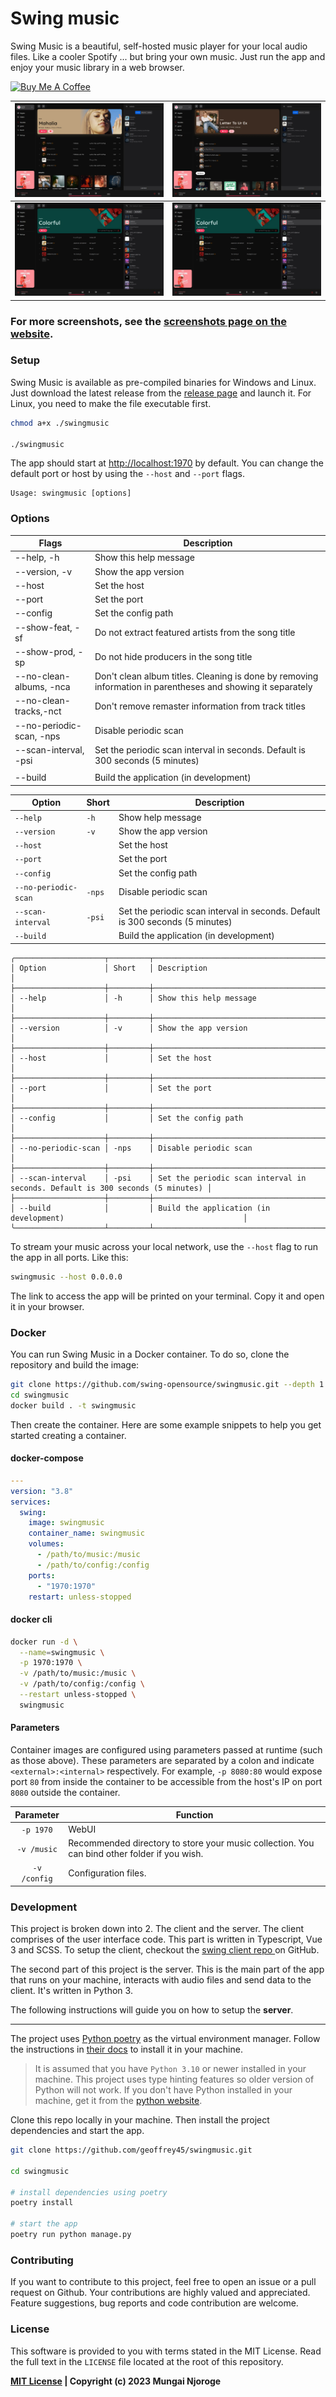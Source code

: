 # Swing music

Swing Music is a beautiful, self-hosted music player for your local audio files. Like a cooler Spotify ... but bring
your own music. Just run the app and
enjoy your music library in a web browser.

<a href="https://www.buymeacoffee.com/mungai/membership" target="_blank"><img src="https://cdn.buymeacoffee.com/buttons/v2/default-yellow.png" alt="Buy Me A Coffee" style="height: 60px !important;width: 217px !important;" ></a>

| ![SWING MUSIC PLAYER BANNER IMAGE](screenshots/readme-artist.webp)   | ![SWING MUSIC PLAYER BANNER IMAGE](screenshots/readme-album.webp)    |
|----------------------------------------------------------------------|----------------------------------------------------------------------|
| ![SWING MUSIC PLAYER BANNER IMAGE](screenshots/readme-playlist.webp) | ![SWING MUSIC PLAYER BANNER IMAGE](screenshots/readme-playlist.webp) |

### For more screenshots, see the [screenshots page on the website](https://swingmusic.vercel.app/screenshots.html).


### Setup

Swing Music is available as pre-compiled binaries for Windows and Linux. Just download the latest release from
the [release page](https://github.com/geoffrey45/swingmusic/releases) and launch it.
For Linux, you need to make the file executable first.

```bash
chmod a+x ./swingmusic

./swingmusic
```

The app should start at <http://localhost:1970> by default. You can change the default port or host by using
the `--host` and `--port` flags.

```
Usage: swingmusic [options]
```

### Options

| Flags                    | Description                                                                                                        |
|--------------------------|--------------------------------------------------------------------------------------------------------------------|
| --help, -h               | Show this help message                                                                                             |
| --version, -v            | Show the app version                                                                                               |
| --host                   | Set the host                                                                                                       |
| --port                   | Set the port                                                                                                       |
| --config                 | Set the config path                                                                                                |
| --show-feat, -sf         | Do not extract featured artists from the song  title                                                               |
| --show-prod, -sp         | Do not hide producers in the song title                                                                            |
| --no-clean-albums,  -nca | Don't clean album titles. Cleaning is done by     removing information in parentheses and    showing it separately |
| --no-clean-tracks,-nct   | Don't remove remaster information from track   titles                                                              |
| --no-periodic-scan, -nps | Disable periodic scan                                                                                              |
| --scan-interval,    -psi | Set the periodic scan interval in seconds.       Default is 300 seconds (5 minutes)                                |
|                          |                                                                                                                    |
| --build                  | Build the application (in development)                                                                             |


| Option                   | Short | Description                                           |
|--------------------------|-------|-------------------------------------------------------|
| `--help`         | `-h`  | Show help message                               |
| `--version`        | `-v`  | Show the app version                                 |
| `--host`                 |       | Set the host                                          |
| `--port`                 |       | Set the port                                          |
| `--config`               |       | Set the config path                                  |
| `--no-periodic-scan`| `-nps` | Disable periodic scan                            |
| `--scan-interval`   | `-psi` | Set the periodic scan interval in seconds. Default is 300 seconds (5 minutes) |
| `--build`                |       | Build the application (in development)               |


```
╭────────────────────┬─────────┬───────────────────────────────────────────────────────────────────────────────╮
│ Option             │ Short   │ Description                                                                   │
├────────────────────┼─────────┼───────────────────────────────────────────────────────────────────────────────┤
│ --help             │ -h      │ Show this help message                                                        │
├────────────────────┼─────────┼───────────────────────────────────────────────────────────────────────────────┤
│ --version          │ -v      │ Show the app version                                                          │
├────────────────────┼─────────┼───────────────────────────────────────────────────────────────────────────────┤
│ --host             │         │ Set the host                                                                  │
├────────────────────┼─────────┼───────────────────────────────────────────────────────────────────────────────┤
│ --port             │         │ Set the port                                                                  │
├────────────────────┼─────────┼───────────────────────────────────────────────────────────────────────────────┤
│ --config           │         │ Set the config path                                                           │
├────────────────────┼─────────┼───────────────────────────────────────────────────────────────────────────────┤
│ --no-periodic-scan │ -nps    │ Disable periodic scan                                                         │
├────────────────────┼─────────┼───────────────────────────────────────────────────────────────────────────────┤
│ --scan-interval    │ -psi    │ Set the periodic scan interval in seconds. Default is 300 seconds (5 minutes) │
├────────────────────┼─────────┼───────────────────────────────────────────────────────────────────────────────┤
│ --build            │         │ Build the application (in development)                                        │
╰────────────────────┴─────────┴───────────────────────────────────────────────────────────────────────────────╯

```

To stream your music across your local network, use the `--host` flag to run the app in all ports. Like this:

```sh
swingmusic --host 0.0.0.0
```

The link to access the app will be printed on your terminal. Copy it and open it in your browser.

### Docker

You can run Swing Music in a Docker container. To do so, clone the repository and build the image:

```bash
git clone https://github.com/swing-opensource/swingmusic.git --depth 1
cd swingmusic
docker build . -t swingmusic
```

Then create the container. Here are some example snippets to help you get started creating a container.

#### docker-compose

```yaml
---
version: "3.8"
services:
  swing:
    image: swingmusic
    container_name: swingmusic
    volumes:
      - /path/to/music:/music
      - /path/to/config:/config
    ports:
      - "1970:1970"
    restart: unless-stopped
```

#### docker cli

```bash
docker run -d \
  --name=swingmusic \
  -p 1970:1970 \
  -v /path/to/music:/music \
  -v /path/to/config:/config \
  --restart unless-stopped \
  swingmusic
```

#### Parameters

Container images are configured using parameters passed at runtime (such as those above). These parameters are separated
by a colon and indicate `<external>:<internal>` respectively. For example, `-p 8080:80` would expose port `80` from
inside the container to be accessible from the host's IP on port `8080` outside the container.

|  Parameter   | Function                                                                                     |
|:------------:|----------------------------------------------------------------------------------------------|
|  `-p 1970`   | WebUI                                                                                        |
| `-v /music`  | Recommended directory to store your music collection. You can bind other folder if you wish. |
| `-v /config` | Configuration files.                                                                         |

### Development

This project is broken down into 2. The client and the server. The client comprises of the user interface code. This
part is written in Typescript, Vue 3 and SCSS. To setup the client, checkout
the [swing client repo ](https://github.com/geoffrey45/swing-client) on GitHub.

The second part of this project is the server. This is the main part of the app that runs on your machine, interacts
with audio files and send data to the client. It's written in Python 3.

The following instructions will guide you on how to setup the **server**.

---

The project uses [Python poetry](https://python-poetry.org) as the virtual environment manager. Follow the instructions
in [their docs](https://python-poetry.org/docs/) to install it in your machine.

> It is assumed that you have `Python 3.10` or newer installed in your machine. This project uses type hinting features
> so older version of Python will not work. If you don't have Python installed in your machine, get it from
> the [python website](https://www.python.org/downloads/).

Clone this repo locally in your machine. Then install the project dependencies and start the app.

```sh
git clone https://github.com/geoffrey45/swingmusic.git

cd swingmusic

# install dependencies using poetry
poetry install

# start the app
poetry run python manage.py
```

### Contributing

If you want to contribute to this project, feel free to open an issue or a pull request on Github. Your contributions
are highly valued and appreciated. Feature suggestions, bug reports and code contribution are welcome.

### License

This software is provided to you with terms stated in the MIT License. Read the full text in the `LICENSE` file located
at the root of this repository.

**[MIT License](https://opensource.org/licenses/MIT) | Copyright (c) 2023 Mungai Njoroge**
